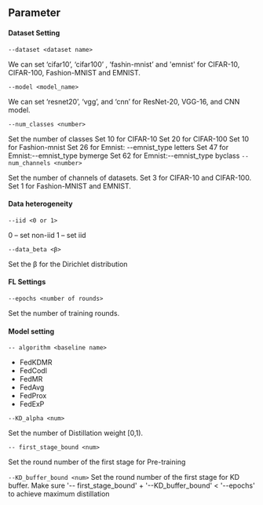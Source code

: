
## Parameter
#### Dataset Setting
`--dataset <dataset name>`

We can set ‘cifar10’, ‘cifar100’ , ‘fashin-mnist’ and 'emnist' for CIFAR-10, CIFAR-100, Fashion-MNIST and EMNIST.

`--model <model_name>`

We can set ‘resnet20’, ‘vgg’, and ‘cnn’ for ResNet-20, VGG-16, and CNN model.

`--num_classes <number>`

Set the number of classes Set 10 for CIFAR-10
Set 20 for CIFAR-100
Set 10 for Fashion-mnist
Set 26 for Emnist: --emnist_type letters
Set 47 for Emnist:--emnist_type bymerge
Set 62 for Emnist:--emnist_type byclass
`--num_channels <number>`

Set the number of channels of datasets.
Set 3 for CIFAR-10 and CIFAR-100. Set 1 for Fashion-MNIST and EMNIST.

#### Data heterogeneity
`--iid <0 or 1>`

0 – set non-iid 1 – set iid

`--data_beta <β>`

Set the β for the Dirichlet distribution

####  FL Settings
`--epochs <number of rounds>`

Set the number of training rounds.


#### Model setting
`-- algorithm <baseline name>`

* FedKDMR
* FedCodl
* FedMR
* FedAvg
* FedProx
* FedExP

`--KD_alpha <num>` 

Set the number of Distillation weight [0,1).

`-- first_stage_bound <num>`

Set the round number of the first stage for Pre-training


`--KD_buffer_bound <num>`
Set the round number of the first stage for KD buffer. Make sure '-- first_stage_bound' + '--KD_buffer_bound' < '--epochs' to achieve maximum distillation

